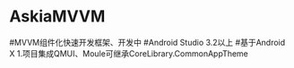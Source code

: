 # AskiaMVVM
#MVVM组件化快速开发框架、开发中
#Android Studio 3.2以上
#基于Android X
1.项目集成QMUI、Moule可继承CoreLibrary.CommonAppTheme